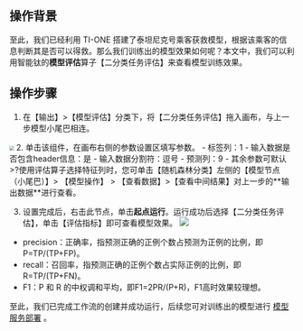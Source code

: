 ## 操作背景
至此，我们已经利用 TI-ONE 搭建了泰坦尼克号乘客获救模型，根据该乘客的信息判断其是否可以得救。那么我们训练出的模型效果如何呢？本文中，我们可以利用智能钛的**模型评估**算子【二分类任务评估】来查看模型训练效果。

## 操作步骤
1. 在【输出】>【模型评估】分类下，将【二分类任务评估】拖入画布，与上一步模型小尾巴相连。
<img src="https://main.qcloudimg.com/raw/e8ea7978b1c3e72004de04b112b83269.png" style="zoom:50%;" />
2. 单击该组件，在画布右侧的参数设置区填写参数。
  - 标签列：1
  - 输入数据是否包含header信息：是
  - 输入数据分割符：逗号
  - 预测列：9
  - 其余参数可默认
>?使用评估算子选择特征列时，您可单击【随机森林分类】左侧的【模型节点（小尾巴）】> 【模型操作】 > 【查看数据】>【查看中间结果】对上一步的**输出数据**进行查看。

3. 设置完成后，右击此节点，单击**起点运行**。运行成功后选择【二分类任务评估】，单击【评估指标】即可查看模型效果。
![](https://main.qcloudimg.com/raw/9b8425a91fcf4fa24ea4ea1bf1fc3b65.png)
 - precision：正确率，指预测正确的正例个数占预测为正例的比例，即 P=TP/(TP+FP)。
 - recall：召回率，指预测正确的正例个数占实际正例的比例，即 R=TP/(TP+FN)。
 - F1：P 和 R 的中权调和平均，即F1=2PR/(P+R)，F1高时效果较理想。

至此，我们已完成工作流的创建并成功运行，后续您可对训练出的模型进行 [模型服务部署](https://cloud.tencent.com/document/product/851/39401) 。

